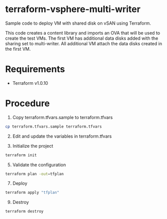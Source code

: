# terraform-vsphere-multi-writer
Sample code to deploy VM with shared disk on vSAN using Terraform. 

This code creates a content library and imports an OVA that will be used to create 
the test VMs. The first VM has additional data disks added with the sharing set to
multi-writer. All additional VM attach the data disks created in the first VM.

# Requirements
* Terraform v1.0.10

# Procedure
1. Copy terraform.tfvars.sample to terraform.tfvars
```bash
cp terraform.tfvars.sample terraform.tfvars
```

2. Edit and update the variables in terraform.tfvars

3. Initialize the project
```bash
terraform init
```

5. Validate the configuration
```bash
terraform plan -out=tfplan
```

7. Deploy
```bash
terraform apply "tfplan"
```

9. Destroy
```bash
terraform destroy
```
